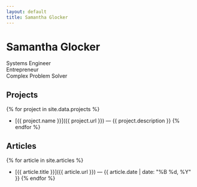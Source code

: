 ```yaml
---
layout: default
title: Samantha Glocker
---
```


# Samantha Glocker

<p class="subtitle">
    Systems Engineer<br>
    Entrepreneur<br>
    Complex Problem Solver
</p>

## Projects

{% for project in site.data.projects %}
- [{{ project.name }}]({{ project.url }}) — {{ project.description }}
{% endfor %}

## Articles

{% for article in site.articles %}
- [{{ article.title }}]({{ article.url }}) — {{ article.date | date: "%B %d, %Y" }}
{% endfor %}